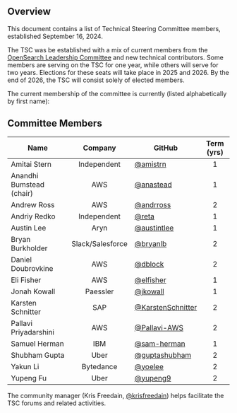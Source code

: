## Overview

This document contains a list of Technical Steering Committee members, established September 16, 2024.

The TSC was be established with a mix of current members from the [OpenSearch Leadership Committee](https://opensearch.org/blog/announcing-opensearch-project-leadership-committee/) and new technical contributors. Some members are serving on the TSC for one year, while others will serve for two years. Elections for these seats will take place in 2025 and 2026. By the end of 2026, the TSC will consist solely of elected members.

The current membership of the committee is currently (listed alphabetically by first name):

## Committee Members

| Name                     |     Company      | GitHub                                                   | Term (yrs) |
| ------------------------ | :--------------: | -------------------------------------------------------- | :--------: |
| Amitai Stern             |   Independent    | [@amistrn](https://github.com/amistrn)                   |     1      |
| Anandhi Bumstead (chair) |       AWS        | [@anastead](https://github.com/anastead)                 |     1      |
| Andrew Ross              |       AWS        | [@andrross](https://github.com/andrross)                 |     2      |
| Andriy Redko             |   Independent    | [@reta](https://github.com/reta)                         |     1      |
| Austin Lee               |       Aryn       | [@austintlee](https://github.com/austintlee)             |     1      |
| Bryan Burkholder         | Slack/Salesforce | [@bryanlb](https://github.com/bryanlb)                   |     2      |
| Daniel Doubrovkine       |       AWS        | [@dblock](https://github.com/dblock)                     |     2      |
| Eli Fisher               |       AWS        | [@elfisher](https://github.com/elfisher)                 |     1      |
| Jonah Kowall             |     Paessler     | [@jkowall](https://github.com/jkowall)                   |     1      |
| Karsten Schnitter        |       SAP        | [@KarstenSchnitter](https://github.com/KarstenSchnitter) |     2      |
| Pallavi Priyadarshini    |       AWS        | [@Pallavi-AWS](https://github.com/Pallavi-AWS)           |     2      |
| Samuel Herman            |      IBM      | [@sam-herman](https://github.com/sam-herman/)            |     1      |
| Shubham Gupta            |       Uber       | [@guptashubham](https://github.com/guptashubham)         |     2      |
| Yakun Li                 |    Bytedance     | [@yoelee](https://github.com/yoelee)                     |     2      |
| Yupeng Fu                |       Uber       | [@yupeng9](https://github.com/yupeng9)                   |     2      |

The community manager (Kris Freedain, [@krisfreedain](https://github.com/krisfreedain)) helps facilitate the TSC forums and related activities.
